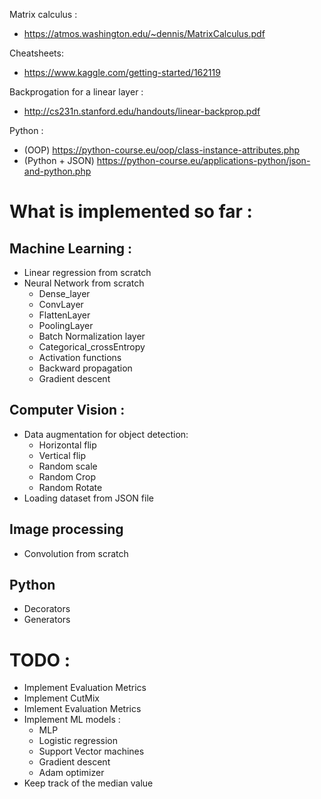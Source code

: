 Matrix calculus : 
  - https://atmos.washington.edu/~dennis/MatrixCalculus.pdf
  
Cheatsheets:
  - https://www.kaggle.com/getting-started/162119
 
Backprogation for a linear layer :
  - http://cs231n.stanford.edu/handouts/linear-backprop.pdf

Python :
  - (OOP) https://python-course.eu/oop/class-instance-attributes.php
  - (Python + JSON) https://python-course.eu/applications-python/json-and-python.php

# What is implemented so far :
  ## Machine Learning :
  - Linear regression from scratch
  - Neural Network from scratch
    - Dense_layer
    - ConvLayer
    - FlattenLayer
    - PoolingLayer
    - Batch Normalization layer
    - Categorical_crossEntropy
    - Activation functions
    - Backward propagation
    - Gradient descent
    
  ## Computer Vision :
  - Data augmentation for object detection:
    - Horizontal flip
    - Vertical flip
    - Random scale
    - Random Crop
    - Random Rotate
  - Loading dataset from JSON file
  ## Image processing
  - Convolution from scratch
  
  ## Python
  - Decorators 
  - Generators
  
# TODO :
  - Implement Evaluation Metrics
  - Implement CutMix
  - Imlement Evaluation Metrics
  - Implement ML models :
    - MLP
    - Logistic regression
    - Support Vector machines
    - Gradient descent
    - Adam optimizer
  - Keep track of the median value

